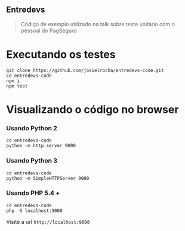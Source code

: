 Entredevs
---------

> Código de exemplo utilizado na talk sobre teste unitário com o pessoal do PagSeguro

Executando os testes
====================

```
git clone https://github.com/josielrocha/entredevs-code.git
cd entredevs-code
npm i
npm test
```

Visualizando o código no browser
================================

### Usando Python 2
```
cd entredevs-code
python -m http.server 9000
```

### Usando Python 3
```
cd entredevs-code
python -m SimpleHTTPServer 9000
```

### Usando PHP 5.4 +
```
cd entredevs-code
php -S localhost:9000
```

Visite a url `http://localhost:9000`
